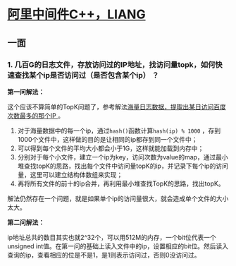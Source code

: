 # [阿里中间件C++，LIANG](https://www.nowcoder.com/discuss/182300 )

## 一面

### 1. 几百G的日志文件，存放访问过的IP地址，找访问量topk，如何快速查找某个ip是否访问过（是否包含某个ip） ？

**第一问解法：**

这个应该不算简单的TopK问题了，参考解法[海量日志数据，提取出某日访问百度次数最多的那个IP ](https://github.com/yoghurtjia/-python-BAT-/blob/master/most_common_ip.py )。

1. 对于海量数据中的每一个ip，通过`hash()`函数计算`hash(ip) % 1000` ，存到1000个文件中，这样做的目的是让相同的ip都存到同一个文件中；
2. 可以得到每个文件的平均大小都会小于1G，这样就能加载到内存中；
3. 分别对于每个小文件，建立一个ip为key，访问次数为value的map，通过最小堆查找topK的思路，找出每个文件中访问量topK的ip，并记录下每个ip的访问量，这里可以建立结构体数组来实现；
4. 再将所有文件的前十的ip合并，再利用最小堆查找TopK的思路，找出topK。

解法仍然存在一个问题，就是如果单个ip的访问量很大，就会造成单个文件的大小太大。

**第二问解法：**

ip地址总共的数目其实也就2^32个，可以用512M的内存，一个bit位代表一个unsigned int值。在第一问的基础上读入文件中的ip，设置相应的bit位。然后读入查询的ip，查看相应的位是不是1，是1则表示访问过，否则0没访问过。